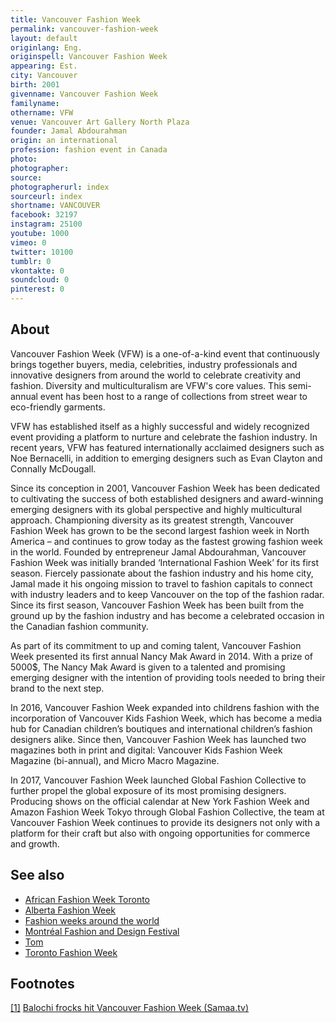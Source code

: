 ```yaml
---
title: Vancouver Fashion Week
permalink: vancouver-fashion-week
layout: default
originlang: Eng.
originspell: Vancouver Fashion Week
appearing: Est.
city: Vancouver
birth: 2001
givenname: Vancouver Fashion Week
familyname:
othername: VFW
venue: Vancouver Art Gallery North Plaza
founder: Jamal Abdourahman
origin: an international
profession: fashion event in Canada
photo:
photographer:
source:
photographerurl: index
sourceurl: index
shortname: VANCOUVER
facebook: 32197
instagram: 25100
youtube: 1000
vimeo: 0
twitter: 10100
tumblr: 0
vkontakte: 0
soundcloud: 0
pinterest: 0
---
```


## About

Vancouver Fashion Week (VFW) is a one-of-a-kind event that continuously brings together buyers, media, celebrities, industry professionals and innovative designers from around the world to celebrate creativity and fashion. Diversity and multiculturalism are VFW's core values. This semi-annual event has been host to a range of collections from street wear to eco-friendly garments.

VFW has established itself as a highly successful and widely recognized event providing a platform to nurture and celebrate the fashion industry. In recent years, VFW has featured internationally acclaimed designers such as Noe Bernacelli, in addition to emerging designers such as Evan Clayton and Connally McDougall.

Since its conception in 2001, Vancouver Fashion Week has been dedicated to cultivating the success of both established designers and award-winning emerging designers with its global perspective and highly multicultural approach.  Championing diversity as its greatest strength, Vancouver Fashion Week has grown to be the second largest fashion week in North America – and continues to grow today as the fastest growing fashion week in the world.
Founded by entrepreneur Jamal Abdourahman, Vancouver Fashion Week was initially branded ‘International Fashion Week’ for its first season.  Fiercely passionate about the fashion industry and his home city, Jamal made it his ongoing mission to travel to fashion capitals to connect with industry leaders and to keep Vancouver on the top of the fashion radar.  Since its first season, Vancouver Fashion Week has been built from the ground up by the fashion industry and has become a celebrated occasion in the Canadian fashion community.

As part of its commitment to up and coming talent, Vancouver Fashion Week presented its first annual Nancy Mak Award in 2014.  With a prize of 5000$, The Nancy Mak Award is given to a talented and promising emerging designer with the intention of providing tools needed to bring their brand to the next step.

In 2016, Vancouver Fashion Week expanded into childrens fashion with the incorporation of Vancouver Kids Fashion Week, which has become a media hub for Canadian children’s boutiques and international children’s fashion designers alike.  Since then, Vancouver Fashion Week has launched two magazines both in print and digital: Vancouver Kids Fashion Week Magazine (bi-annual), and Micro Macro Magazine.

In 2017, Vancouver Fashion Week launched Global Fashion Collective to further propel the global exposure of its most promising designers.  Producing shows on the official calendar at New York Fashion Week and Amazon Fashion Week Tokyo through Global Fashion Collective, the team at Vancouver Fashion Week continues to provide its designers not only with a platform for their craft but also with ongoing opportunities for commerce and growth.

## See also

+ [African Fashion Week Toronto](african-fashion-week-toronto)
+ [Alberta Fashion Week](alberta-fashion-week)
+ [Fashion weeks around the world](fashion-weeks-around-the-world)
+ [Montréal Fashion and Design Festival](montreal-fashion-and-design-festival)
+ [Tom](tom)
+ [Toronto Fashion Week](toronto-fashion-week)

## Footnotes

[[1]](#a1) <span id="f1"></span> [Balochi frocks hit Vancouver Fashion Week (Samaa.tv)](https://www.samaa.tv/culture/2018/12/balochi-frocks-hit-vancouver-fashion-week/)
